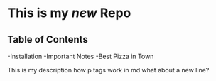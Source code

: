 This is my ***new*** Repo
=========================

## Table of Contents

-Installation
-Important Notes
-Best Pizza in Town

This is my description how p tags work in md
what about a new line?



